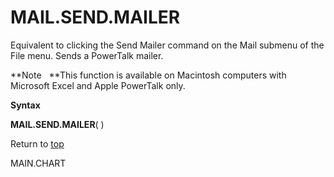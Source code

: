 MAIL.SEND.MAILER
================

Equivalent to clicking the Send Mailer command on the Mail submenu of
the File menu. Sends a PowerTalk mailer.

**Note   **This function is available on Macintosh computers with
Microsoft Excel and Apple PowerTalk only.

**Syntax**

**MAIL.SEND.MAILER**( )

Return to [top](#H)

MAIN.CHART
